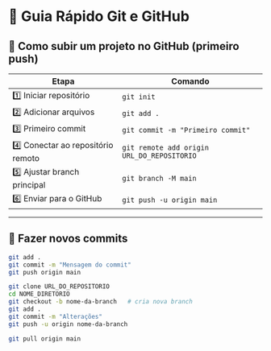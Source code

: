 # 📌 Guia Rápido Git e GitHub

## 🚀 Como subir um projeto no GitHub (primeiro push)

| Etapa | Comando |
|-------|----------|
| 1️⃣ Iniciar repositório | `git init` |
| 2️⃣ Adicionar arquivos | `git add .` |
| 3️⃣ Primeiro commit | `git commit -m "Primeiro commit"` |
| 4️⃣ Conectar ao repositório remoto | `git remote add origin URL_DO_REPOSITORIO` |
| 5️⃣ Ajustar branch principal | `git branch -M main` |
| 6️⃣ Enviar para o GitHub | `git push -u origin main` |

---

## 💾 Fazer novos commits

```bash
git add .
git commit -m "Mensagem do commit"
git push origin main

git clone URL_DO_REPOSITORIO
cd NOME_DIRETORIO
git checkout -b nome-da-branch   # cria nova branch
git add .
git commit -m "Alterações"
git push -u origin nome-da-branch

git pull origin main

